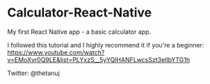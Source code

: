 # Calculator-React-Native

My first React Native app - a basic calculator app.

I followed this tutorial and I highly recommend it if you're a beginner:
https://www.youtube.com/watch?v=EMoXvr0Q9LE&list=PLYxzS__5yYQlHANFLwcsSzt3elIbYTG1h


Twitter: @thetanuj
